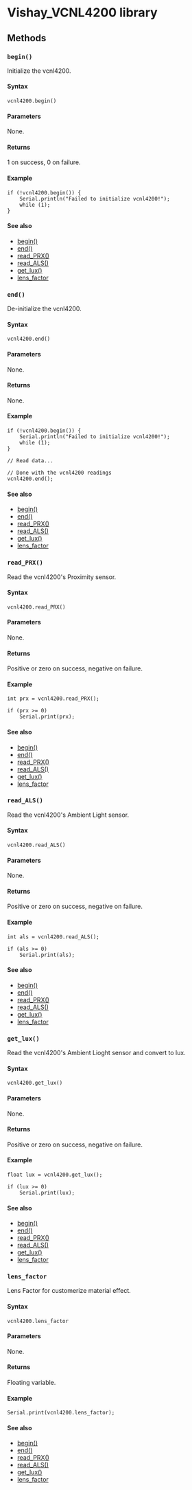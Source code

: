 # Vishay_VCNL4200 library

## Methods

### `begin()`

Initialize the vcnl4200.

#### Syntax 

```
vcnl4200.begin()
```

#### Parameters

None.

#### Returns

1 on success, 0 on failure.

#### Example

```
if (!vcnl4200.begin()) {
    Serial.println("Failed to initialize vcnl4200!");
    while (1);
}
```

#### See also

* [begin()](#begin)
* [end()](#end)
* [read_PRX()](#read_PRX)
* [read_ALS()](#read_ALS)
* [get_lux()](#get_lux)
* [lens_factor](#lens_factor)

### `end()`

De-initialize the vcnl4200.

#### Syntax 

```
vcnl4200.end()
```

#### Parameters

None.

#### Returns

None.

#### Example

```
if (!vcnl4200.begin()) {
    Serial.println("Failed to initialize vcnl4200!");
    while (1);
}

// Read data...

// Done with the vcnl4200 readings
vcnl4200.end();
```

#### See also

* [begin()](#begin)
* [end()](#end)
* [read_PRX()](#read_PRX)
* [read_ALS()](#read_ALS)
* [get_lux()](#get_lux)
* [lens_factor](#lens_factor)

### `read_PRX()`

Read the vcnl4200's Proximity sensor. 

#### Syntax 

```
vcnl4200.read_PRX()
```

#### Parameters

None.

#### Returns

Positive or zero on success, negative on failure.

#### Example

```
int prx = vcnl4200.read_PRX();

if (prx >= 0)
    Serial.print(prx);

```

#### See also

* [begin()](#begin)
* [end()](#end)
* [read_PRX()](#read_PRX)
* [read_ALS()](#read_ALS)
* [get_lux()](#get_lux)
* [lens_factor](#lens_factor)

### `read_ALS()`

Read the vcnl4200's Ambient Light sensor. 

#### Syntax 

```
vcnl4200.read_ALS()
```

#### Parameters

None.

#### Returns

Positive or zero on success, negative on failure.

#### Example

```
int als = vcnl4200.read_ALS();

if (als >= 0)
    Serial.print(als);

```

#### See also

* [begin()](#begin)
* [end()](#end)
* [read_PRX()](#read_PRX)
* [read_ALS()](#read_ALS)
* [get_lux()](#get_lux)
* [lens_factor](#lens_factor)

### `get_lux()`

Read the vcnl4200's Ambient Lioght sensor and convert to lux. 

#### Syntax 

```
vcnl4200.get_lux()
```

#### Parameters

None.

#### Returns

Positive or zero on success, negative on failure.

#### Example

```
float lux = vcnl4200.get_lux();

if (lux >= 0)
    Serial.print(lux);

```

#### See also

* [begin()](#begin)
* [end()](#end)
* [read_PRX()](#read_PRX)
* [read_ALS()](#read_ALS)
* [get_lux()](#get_lux)
* [lens_factor](#lens_factor)

### `lens_factor`

Lens Factor for customerize material effect. 

#### Syntax 

```
vcnl4200.lens_factor
```

#### Parameters

None.

#### Returns

Floating variable.

#### Example

```
Serial.print(vcnl4200.lens_factor);

```

#### See also

* [begin()](#begin)
* [end()](#end)
* [read_PRX()](#read_PRX)
* [read_ALS()](#read_ALS)
* [get_lux()](#get_lux)
* [lens_factor](#lens_factor)

